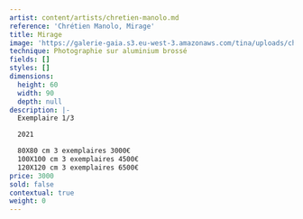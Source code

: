 ```yaml
---
artist: content/artists/chretien-manolo.md
reference: 'Chrétien Manolo, Mirage'
title: Mirage
image: 'https://galerie-gaia.s3.eu-west-3.amazonaws.com/tina/uploads/chretien-manolo/galerie-gaia-manolo-chretien-MIRAGE-60x90.jpg'
technique: Photographie sur aluminium brossé
fields: []
styles: []
dimensions:
  height: 60
  width: 90
  depth: null
description: |-
  Exemplaire 1/3

  2021

  80X80 cm 3 exemplaires 3000€  
  100X100 cm 3 exemplaires 4500€  
  120X120 cm 3 exemplaires 6500€
price: 3000
sold: false
contextual: true
weight: 0
---
```


